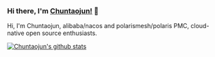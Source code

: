 ### Hi there, I'm [Chuntaojun!](https://www.liaochuntao.cn/) 👋

Hi, I'm Chuntaojun, alibaba/nacos and polarismesh/polaris PMC, cloud-native open source enthusiasts.

[![Chuntaojun's github stats](https://github-readme-stats.vercel.app/api?username=chuntaojun)](https://www.liaochuntao.cn/)


